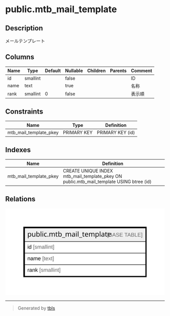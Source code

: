 # public.mtb_mail_template

## Description

メールテンプレート

## Columns

| Name | Type | Default | Nullable | Children | Parents | Comment |
| ---- | ---- | ------- | -------- | -------- | ------- | ------- |
| id | smallint |  | false |  |  | ID |
| name | text |  | true |  |  | 名称 |
| rank | smallint | 0 | false |  |  | 表示順 |

## Constraints

| Name | Type | Definition |
| ---- | ---- | ---------- |
| mtb_mail_template_pkey | PRIMARY KEY | PRIMARY KEY (id) |

## Indexes

| Name | Definition |
| ---- | ---------- |
| mtb_mail_template_pkey | CREATE UNIQUE INDEX mtb_mail_template_pkey ON public.mtb_mail_template USING btree (id) |

## Relations

![er](public.mtb_mail_template.svg)

---

> Generated by [tbls](https://github.com/k1LoW/tbls)
